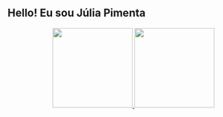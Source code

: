 ## Hello! Eu sou Júlia Pimenta

<div align="center">
  <a href="https://github.com/juliapimenta">
  <img height="160em" src="https://github-readme-stats.vercel.app/api?username=juliapimenta&show_icons=true&theme=radical&include_all_commits=true&count_private=true"/>
  <img height="160em" src="https://github-readme-stats.vercel.app/api/top-langs/?username=juliapimenta&layout=compact&langs_count=7&theme=radical"/>

</div>
